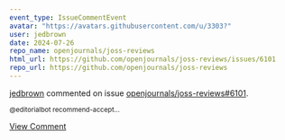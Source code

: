 ```yaml
---
event_type: IssueCommentEvent
avatar: "https://avatars.githubusercontent.com/u/3303?"
user: jedbrown
date: 2024-07-26
repo_name: openjournals/joss-reviews
html_url: https://github.com/openjournals/joss-reviews/issues/6101
repo_url: https://github.com/openjournals/joss-reviews
---
```


<a href='https://github.com/jedbrown' target='_blank'>jedbrown</a> commented on issue <a href='https://github.com/openjournals/joss-reviews/issues/6101' target='_blank'>openjournals/joss-reviews#6101</a>.

<small>@editorialbot recommend-accept...</small>

<a href='https://github.com/openjournals/joss-reviews/issues/6101' target='_blank'>View Comment</a>